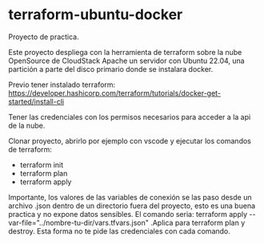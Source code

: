 # terraform-ubuntu-docker
Proyecto de practica.

Este proyecto despliega con la herramienta de terraform sobre la nube OpenSource de CloudStack Apache un servidor con Ubuntu 22.04, una partición a parte del disco primario donde se instalara docker.  

Previo tener instalado terraform:
https://developer.hashicorp.com/terraform/tutorials/docker-get-started/install-cli

Tener las credenciales con los permisos necesarios para acceder a la api de la nube.

Clonar proyecto, abrirlo por ejemplo con vscode y ejecutar los comandos de terraform:
- terraform init
- terraform plan
- terraform apply

Importante, los valores de las variables de conexión se las paso desde un archivo .json dentro de un directorio fuera del proyecto, esto es una buena practica y no expone datos sensibles.
El comando seria: terraform apply --var-file="../nombre-tu-dir/vars.tfvars.json" .Aplica para terraform plan y destroy.
Esta forma no te pide las credenciales con cada comando.
